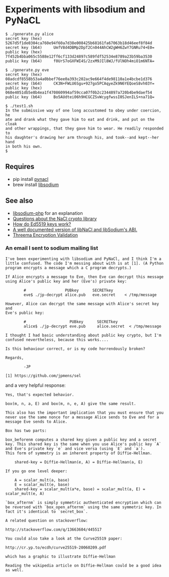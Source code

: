 # Experiments with libsodium and PyNaCL

```
$ ./generate.py alice
secret key (hex)     5267d5f1de0304ca760e94f60a7d38e008425b68161fa67063b18d46eef8f84d
secret key (b64)     UmfV8d4DBMp2DpT2Cn044AhCW2gWH6ZwY7GNRu74+E0=
public key (hex)     7f452b4bba065c5588e12ff6cf133d24897c589fdf52534e8789a23b59ba3530
public key (b64)     f0UrS7oGXFWI4S/2zxM9JIl8WJ/fUlNOh4miO1m6NTA=

$ ./generate.py eve
secret key (hex)     08adcdf8558b53a4a0bbef76ee0a393c202ac9e664f4de98110a1e4bcbe1d376
secret key (b64)     CK3N+FWLU6Sgu+927go5PCAqyeZk9N6YEQoeS8vh03Y=
public key (hex)     068e4051db5e8b4ea1f470860994af59cca07f0b2c2344897a720b4be9daef54
public key (b64)     Bo5AUdtei06h9HCGCZSvWcygfwssI0SJenILS+na71Q=

$ ./test1.sh
In the submissive way of one long accustomed to obey under coercion, he
ate and drank what they gave him to eat and drink, and put on the cloak
and other wrappings, that they gave him to wear. He readily responded to
his daughter's drawing her arm through his, and took--and kept--her hand
in both his own.
$
```

## Requires

* pip install [pynacl](https://github.com/pyca/pynacl)
* brew install [libsodium](https://github.com/jedisct1/libsodium)

## See also

* [libsodium-php](https://github.com/jedisct1/libsodium-php) for an explanation
* [Questions about the NaCl crypto library](http://stackoverflow.com/questions/13663604/questions-about-the-nacl-crypto-library)
* [How do Ed5519 keys work?](http://blog.mozilla.org/warner/2011/11/29/ed25519-keys/)
* [A well documented version of libNaCl and libSodium's ABI.](https://gist.github.com/jpmens/9289631)
* [Threema Encryption Validation](https://threema.ch/validation/)

### An email I sent to sodium mailing list

```
I've been experimenting with libsodium and PyNaCl, and I think I'm a
little confused. The code I'm messing about with is at [1]. (A Python
program encrypts a message which a C program decrypts.)

If Alice encrypts a message to Eve, then Eve can decrypt this message
using Alice's public key and her (Eve's) private key:

        #                 PUBkey      SECRETkey
        eve$ ./jp-decrypt alice.pub   eve.secret    < /tmp/message

However, Alice can decrypt the same message with Alice's secret key and
Eve's public key:

        #                   PUBkey      SECRETkey
        alice$ ./jp-decrypt eve.pub     alice.secret  < /tmp/message

I thought I had basic understanding about public key crypto, but I'm
confused nevertheless, because this works....

Is this behaviour correct, or is my code horrendously broken?

Regards,

        -JP

[1] https://github.com/jpmens/sel
```

and a very helpful response:

```
Yes, that's expected behavior.

box(m, n, a, E) and box(m, n, e, A) give the same result.

This also has the important implication that you must ensure that you
never use the same nonce for a message Alice sends to Eve and for a
message Eve sends to Alice.

Box has two parts:

box_beforenm computes a shared key given a public key and a secret
key. This shared key is the same when you use Alice's public key `A`
and Eve's private key `e` and vice versa (using `E` and `a`).
This form of symmetry is an inherent property of Diffie-Hellman.

    shared-key = Diffie-Hellman(e, A) = Diffie-Hellman(a, E)

If you go one level deeper:

    A = scalar_mult(a, base)
    E = scalar_mult(e, base)
    shared-key = scalar_mult(a*e, base) = scalar_mult(a, E) = scalar_mult(e, A)

`box_afternm` is simply symmetric authenticated encryption which can
be reversed with `box_open_afternm` using the same symmetric key. In
fact it's identical to `secret_box`.

A related question on stackoverflow:

http://stackoverflow.com/q/13663604/445517

You could also take a look at the Curve25519 paper:

http://cr.yp.to/ecdh/curve25519-20060209.pdf

which has a graphic to illustrate Diffie-Hellman

Reading the wikipedia article on Diffie-Hellman could be a good idea as well.
```
